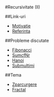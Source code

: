 #Recursivitate (II)

##Link-uri
- [Motivatie](http://www.google.ro/imgres?imgurl=http://i.dailymail.co.uk/i/pix/2014/11/25/237A7D5B00000578-2848215-image-7_1416879686699.jpg&imgrefurl=http://www.dailymail.co.uk/news/article-2848215/The-best-summer-jobs-Online-list-allegedly-reveals-tech-companies-offer-pay-undergraduate-interns.html&h=833&w=634&tbnid=QvVT3rim9jFevM:&zoom=1&docid=5q5ftcAfo3HbdM&ei=QzKjVYHmGIv_ygOAtYCQDg&tbm=isch&ved=0CCAQMygDMAM)
- [Referinta](http://algopedia.ro/wiki/index.php/Clasa_a_7-a_lec%C8%9Bia_4_-_8_oct_2015)

##Probleme discutate
- [Fibonacci](http://varena.ro/problema/fibonacci)
- [SumcfNr](http://varena.ro/problema/sumacfnr)
- [Hanoi](http://varena.ro/problema/hanoi)
- [Submultimi](http://www.infoarena.ro/problema/submultimi)

##Tema

- [Zparcurgere](http://www.infoarena.ro/problema/z)
- [Fractal](http://www.infoarena.ro/problema/fractal)

